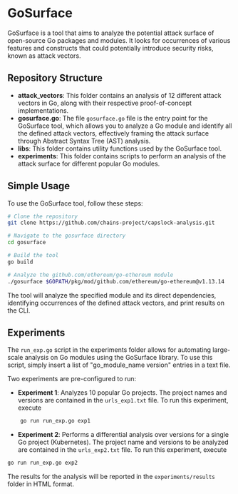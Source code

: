 # GoSurface

GoSurface is a tool that aims to analyze the potential attack surface of open-source Go packages and modules. It looks for occurrences of various features and constructs that could potentially introduce security risks, known as attack vectors.

## Repository Structure

- **attack_vectors**: This folder contains an analysis of 12 different attack vectors in Go, along with their respective proof-of-concept implementations.
- **gosurface.go**: The file `gosurface.go` file is the entry point for the GoSurface tool, which allows you to analyze a Go module and identify all the defined attack vectors, effectively framing the attack surface through Abstract Syntax Tree (AST) analysis.
- **libs**: This folder contains utility functions used by the GoSurface tool.
- **experiments**: This folder contains scripts to perform an analysis of the attack surface for different popular Go modules.

## Simple Usage
To use the GoSurface tool, follow these steps:

```bash
# Clone the repository
git clone https://github.com/chains-project/capslock-analysis.git

# Navigate to the gosurface directory
cd gosurface

# Build the tool
go build

# Analyze the github.com/ethereum/go-ethereum module
./gosurface $GOPATH/pkg/mod/github.com/ethereum/go-ethereum@v1.13.14

```
The tool will analyze the specified module and its direct dependencies,
identifying occurrences of the defined attack vectors, and print results on the CLI.


## Experiments
The `run_exp.go` script in the experiments folder allows for automating large-scale analysis on Go modules using the GoSurface library. To use this script, simply insert a list of "go_module_name version" entries in a text file.

Two experiments are pre-configured to run:

- **Experiment 1**: Analyzes 10 popular Go projects. The project names and versions are contained in the `urls_exp1.txt` file. To run this experiment, execute 

```bash
    go run run_exp.go exp1
```

- **Experiment 2**: Performs a differential analysis over versions for a single Go project (Kubernetes). The project name and versions to be analyzed are contained in the `urls_exp2.txt` file. To run this experiment, execute 

```bash
go run run_exp.go exp2
```

The results for the analysis will be reported in the `experiments/results` folder in HTML format.
 